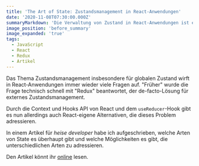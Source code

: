 ```yaml
---
title: 'The Art of State: Zustandsmanagement in React-Anwendungen'
date: '2020-11-08T07:30:00.000Z'
summaryMarkdown: 'Die Verwaltung von Zustand in React-Anwendungen ist ein wichtiges Thema. Für heise developer habe ich aufgeschrieben, welche Möglichkeiten es sowohl mit React selbst als auch mit Bibliotheken gibt.'
image_position: 'before_summary'
image_expanded: 'true'
tags:
  - JavaScript
  - React
  - Redux
  - Artikel
---
```


Das Thema Zustandsmanagement insbesondere für globalen Zustand wirft in React-Anwendungen immer wieder viele Fragen auf. "Früher" wurde die Frage technisch schnell mit "Redux" beantwortet, der de-facto-Lösung für externes Zustandsmanagement.

Durch die Context und Hooks API von React und dem `useReducer`-Hook gibt es nun allerdings auch React-eigene Alternativen, die dieses Problem adressieren.

In einem Artikel für _heise developer_ habe ich aufgeschrieben, welche Arten von State es überhaupt gibt und welche Möglichkeiten es gibt, die unterschiedlichen Arten zu adressieren.

Den Artikel könnt ihr [online](https://www.heise.de/ratgeber/The-Art-of-State-Zustandsmanagement-in-React-Anwendungen-4934595.html) lesen.
